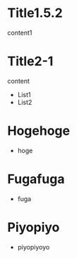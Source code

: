# Title1.5.2

content1

# Title2-1

content

- List1
- List2

# Hogehoge

- hoge

# Fugafuga

- fuga

# Piyopiyo

- piyopiyoyo

